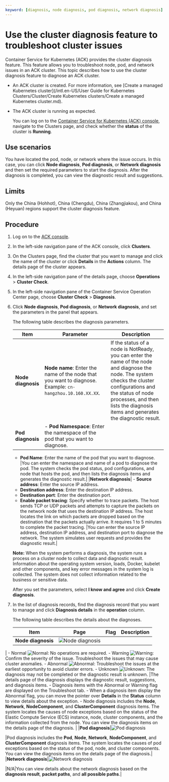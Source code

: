 ```yaml
---
keyword: [diagnosis, node diagnosis, pod diagnosis, network diagnosis]
---
```


# Use the cluster diagnosis feature to troubleshoot cluster issues

Container Service for Kubernetes \(ACK\) provides the cluster diagnosis feature. This feature allows you to troubleshoot node, pod, and network issues in an ACK cluster. This topic describes how to use the cluster diagnosis feature to diagnose an ACK cluster.

-   An ACK cluster is created. For more information, see [Create a managed Kubernetes cluster](/intl.en-US/User Guide for Kubernetes Clusters/Cluster/Create Kubernetes clusters/Create a managed Kubernetes cluster.md).
-   The ACK cluster is running as expected.

    You can log on to the [Container Service for Kubernetes \(ACK\) console](https://cs.console.aliyun.com), navigate to the Clusters page, and check whether the **status** of the cluster is **Running**.


## Use scenarios

You have located the pod, node, or network where the issue occurs. In this case, you can click **Node diagnosis**, **Pod diagnosis**, or **Network diagnosis** and then set the required parameters to start the diagnosis. After the diagnosis is completed, you can view the diagnostic result and suggestions.

## Limits

Only the China \(Hohhot\), China \(Chengdu\), China \(Zhangjiakou\), and China \(Heyuan\) regions support the cluster diagnosis feature.

## Procedure

1.  Log on to the [ACK console](https://cs.console.aliyun.com).

2.  In the left-side navigation pane of the ACK console, click **Clusters**.

3.  On the Clusters page, find the cluster that you want to manage and click the name of the cluster or click **Details** in the **Actions** column. The details page of the cluster appears.

4.  In the left-side navigation pane of the details page, choose **Operations** \> **Cluster Check**.

5.  In the left-side navigation pane of the Container Service Operation Center page, choose **Cluster Check** \> **Diagnosis**.

6.  Click **Node diagnosis**, **Pod diagnosis**, or **Network diagnosis**, and set the parameters in the panel that appears.

    The following table describes the diagnosis parameters.

    |Item|Parameter|Description|
    |----|---------|-----------|
    |**Node diagnosis**|**Node name**: Enter the name of the node that you want to diagnose. Example: `cn-hangzhou.10.160.XX.XX`.|If the status of a node is NotReady, you can enter the name of the node and diagnose the node. The system checks the cluster configurations and the status of node processes, and then lists the diagnosis items and generates the diagnostic result.|
    |**Pod diagnosis**|    -   **Pod Namespace**: Enter the namespace of the pod that you want to diagnose.
    -   **Pod Name**: Enter the name of the pod that you want to diagnose.
|You can enter the namespace and name of a pod to diagnose the pod. The system checks the pod status, pod configurations, and node that hosts the pod, and then lists the diagnosis items and generates the diagnostic result.|
    |**Network diagnosis**|    -   **Source address**: Enter the source IP address.
    -   **Destination address**: Enter the destination IP address.
    -   **Destination port**: Enter the destination port.
    -   **Enable packet tracing**: Specify whether to trace packets. The host sends TCP or UDP packets and attempts to capture the packets on the network node that uses the destination IP address. The host locates the link on which packets are dropped based on the destination that the packets actually arrive. It requires 1 to 5 minutes to complete the packet tracing.
|You can enter the source IP address, destination IP address, and destination port to diagnose the network. The system simulates user requests and provides the diagnostic result.|

    **Note:** When the system performs a diagnosis, the system runs a process on a cluster node to collect data and diagnostic result. Information about the operating system version, loads, Docker, kubelet and other components, and key error messages in the system log is collected. The system does not collect information related to the business or sensitive data.

    After you set the parameters, select **I know and agree** and click **Create diagnosis**.

7.  In the list of diagnosis records, find the diagnosis record that you want to manage and click **Diagnosis details** in the **operation** column.

    The following table describes the details about the diagnoses.

    |Item|Page|Flag|Description|
    |----|----|----|-----------|
    |**Node diagnosis**|![Node diagnosis](https://help-static-aliyun-doc.aliyuncs.com/assets/img/en-US/1432750361/p300874.png)

|    -   Normal ![Normal](https://help-static-aliyun-doc.aliyuncs.com/assets/img/en-US/2432750361/p300983.png): No operations are required.
    -   Warning ![Warning](https://help-static-aliyun-doc.aliyuncs.com/assets/img/en-US/1404750361/p300985.png): Confirm the severity of the issue. Troubleshoot the issues that may cause cluster anomalies.
    -   Abnormal ![Abnormal](https://help-static-aliyun-doc.aliyuncs.com/assets/img/en-US/1404750361/p300986.png): Troubleshoot the issues at the earliest opportunity to avoid cluster errors.
    -   Unknown ![Unknown](https://help-static-aliyun-doc.aliyuncs.com/assets/img/en-US/1404750361/p300987.png): The diagnosis may not be completed or the diagnostic result is unknown.
|The details page of the diagnosis displays the diagnostic result, suggestions, and diagnosis items.     -   Diagnosis items with the Abnormal or Warning flag are displayed on the Troubleshoot tab.
    -   When a diagnosis item display the Abnormal flag, you can move the pointer over **Details** in the **Status** column to view details about the exception.
    -   Node diagnosis includes the **Node**, **Network**, **NodeComponent**, and **ClusterComponent** diagnosis items. The system locates the causes of node exceptions based on the status of the Elastic Compute Service \(ECS\) instance, node, cluster components, and the information collected from the node. You can view the diagnosis items on the details page of the diagnosis. |
    |**Pod diagnosis**|![Pod diagnosis](https://help-static-aliyun-doc.aliyuncs.com/assets/img/en-US/2432750361/p300906.png)

|Pod diagnosis includes the **Pod**, **Node**, **Network**, **NodeComponent**, and **ClusterComponent** diagnosis items. The system locates the causes of pod exceptions based on the status of the pod, node, and cluster components. You can view the diagnosis items on the details page of the diagnosis.|
    |**Network diagnosis**|![Network diagnosis](https://help-static-aliyun-doc.aliyuncs.com/assets/img/en-US/2432750361/p300935.png)

|N/A|You can view details about the network diagnosis based on the **diagnosis result**, **packet paths**, and **all possible paths**.|


